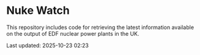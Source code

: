 # Nuke Watch

This repository includes code for retrieving the latest information available on the output of EDF nuclear power plants in the UK.

Last updated: 2025-10-23 02:23
